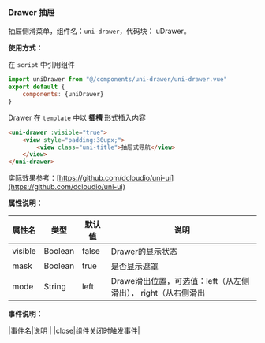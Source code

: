 ### Drawer 抽屉

抽屉侧滑菜单，组件名：``uni-drawer``，代码块： uDrawer。

**使用方式：**

在 ``script`` 中引用组件 

```javascript
import uniDrawer from "@/components/uni-drawer/uni-drawer.vue"
export default {
    components: {uniDrawer}
}
```

Drawer 在 ``template`` 中以 **插槽** 形式插入内容

```html
<uni-drawer :visible="true">
    <view style="padding:30upx;">
        <view class="uni-title">抽屉式导航</view>
    </view>
</uni-drawer>
```

实际效果参考：[https://github.com/dcloudio/uni-ui](https://github.com/dcloudio/uni-ui)

**属性说明：**

|属性名	|类型		|默认值	|说明															|
|---	|----		|---	|---															|
|visible|Boolean	|false	|Drawer的显示状态												|
|mask	|Boolean	|true	|是否显示遮罩													|
|mode	|String		|left	|Drawe滑出位置，可选值：left（从左侧滑出）， right（从右侧滑出	|

**事件说明：**

|事件名|说明		|
|close|组件关闭时触发事件|
